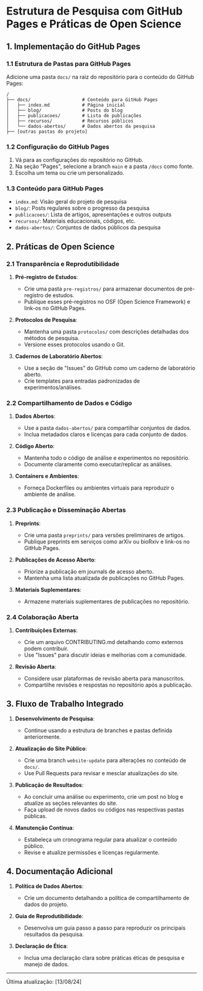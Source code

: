 # Estrutura de Pesquisa com GitHub Pages e Práticas de Open Science

## 1. Implementação do GitHub Pages

### 1.1 Estrutura de Pastas para GitHub Pages

Adicione uma pasta `docs/` na raiz do repositório para o conteúdo do GitHub Pages:

```
/
├── docs/                   # Conteúdo para GitHub Pages
│   ├── index.md            # Página inicial
│   ├── blog/               # Posts do blog
│   ├── publicacoes/        # Lista de publicações
│   ├── recursos/           # Recursos públicos
│   └── dados-abertos/      # Dados abertos da pesquisa
├── [outras pastas do projeto]
```

### 1.2 Configuração do GitHub Pages

1. Vá para as configurações do repositório no GitHub.
2. Na seção "Pages", selecione a branch `main` e a pasta `/docs` como fonte.
3. Escolha um tema ou crie um personalizado.

### 1.3 Conteúdo para GitHub Pages

- `index.md`: Visão geral do projeto de pesquisa
- `blog/`: Posts regulares sobre o progresso da pesquisa
- `publicacoes/`: Lista de artigos, apresentações e outros outputs
- `recursos/`: Materiais educacionais, códigos, etc.
- `dados-abertos/`: Conjuntos de dados públicos da pesquisa

## 2. Práticas de Open Science

### 2.1 Transparência e Reprodutibilidade

1. **Pré-registro de Estudos**:
   - Crie uma pasta `pre-registros/` para armazenar documentos de pré-registro de estudos.
   - Publique esses pré-registros no OSF (Open Science Framework) e link-os no GitHub Pages.

2. **Protocolos de Pesquisa**:
   - Mantenha uma pasta `protocolos/` com descrições detalhadas dos métodos de pesquisa.
   - Versione esses protocolos usando o Git.

3. **Cadernos de Laboratório Abertos**:
   - Use a seção de "Issues" do GitHub como um caderno de laboratório aberto.
   - Crie templates para entradas padronizadas de experimentos/análises.

### 2.2 Compartilhamento de Dados e Código

1. **Dados Abertos**:
   - Use a pasta `dados-abertos/` para compartilhar conjuntos de dados.
   - Inclua metadados claros e licenças para cada conjunto de dados.

2. **Código Aberto**:
   - Mantenha todo o código de análise e experimentos no repositório.
   - Documente claramente como executar/replicar as análises.

3. **Containers e Ambientes**:
   - Forneça Dockerfiles ou ambientes virtuais para reproduzir o ambiente de análise.

### 2.3 Publicação e Disseminação Abertas

1. **Preprints**:
   - Crie uma pasta `preprints/` para versões preliminares de artigos.
   - Publique preprints em serviços como arXiv ou bioRxiv e link-os no GitHub Pages.

2. **Publicações de Acesso Aberto**:
   - Priorize a publicação em journals de acesso aberto.
   - Mantenha uma lista atualizada de publicações no GitHub Pages.

3. **Materiais Suplementares**:
   - Armazene materiais suplementares de publicações no repositório.

### 2.4 Colaboração Aberta

1. **Contribuições Externas**:
   - Crie um arquivo CONTRIBUTING.md detalhando como externos podem contribuir.
   - Use "Issues" para discutir ideias e melhorias com a comunidade.

2. **Revisão Aberta**:
   - Considere usar plataformas de revisão aberta para manuscritos.
   - Compartilhe revisões e respostas no repositório após a publicação.

## 3. Fluxo de Trabalho Integrado

1. **Desenvolvimento de Pesquisa**:
   - Continue usando a estrutura de branches e pastas definida anteriormente.

2. **Atualização do Site Público**:
   - Crie uma branch `website-update` para alterações no conteúdo de `docs/`.
   - Use Pull Requests para revisar e mesclar atualizações do site.

3. **Publicação de Resultados**:
   - Ao concluir uma análise ou experimento, crie um post no blog e atualize as seções relevantes do site.
   - Faça upload de novos dados ou códigos nas respectivas pastas públicas.

4. **Manutenção Contínua**:
   - Estabeleça um cronograma regular para atualizar o conteúdo público.
   - Revise e atualize permissões e licenças regularmente.

## 4. Documentação Adicional

1. **Política de Dados Abertos**:
   - Crie um documento detalhando a política de compartilhamento de dados do projeto.

2. **Guia de Reprodutibilidade**:
   - Desenvolva um guia passo a passo para reproduzir os principais resultados da pesquisa.

3. **Declaração de Ética**:
   - Inclua uma declaração clara sobre práticas éticas de pesquisa e manejo de dados.

---

Última atualização: [13/08/24]